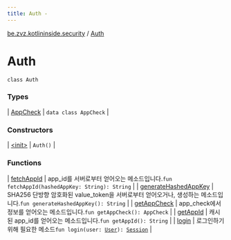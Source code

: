 ```yaml
---
title: Auth - 
---
```


[be.zvz.kotlininside.security](../index.html) / [Auth](./index.html)

# Auth

`class Auth`

### Types

| [AppCheck](-app-check/index.html) | `data class AppCheck` |

### Constructors

| [&lt;init&gt;](-init-.html) | `Auth()` |

### Functions

| [fetchAppId](fetch-app-id.html) | app_id를 서버로부터 얻어오는 메소드입니다.`fun fetchAppId(hashedAppKey: String): String` |
| [generateHashedAppKey](generate-hashed-app-key.html) | SHA256 단방향 암호화된 value_token을 서버로부터 얻어오거나, 생성하는 메소드입니다.`fun generateHashedAppKey(): String` |
| [getAppCheck](get-app-check.html) | app_check에서 정보를 얻어오는 메소드입니다.`fun getAppCheck(): AppCheck` |
| [getAppId](get-app-id.html) | 캐시된 app_id를 얻어오는 메소드입니다.`fun getAppId(): String` |
| [login](login.html) | 로그인하기 위해 필요한 메소드`fun login(user: `[`User`](../../be.zvz.kotlininside.session.user/-user/index.html)`): `[`Session`](../../be.zvz.kotlininside.session/-session/index.html) |

